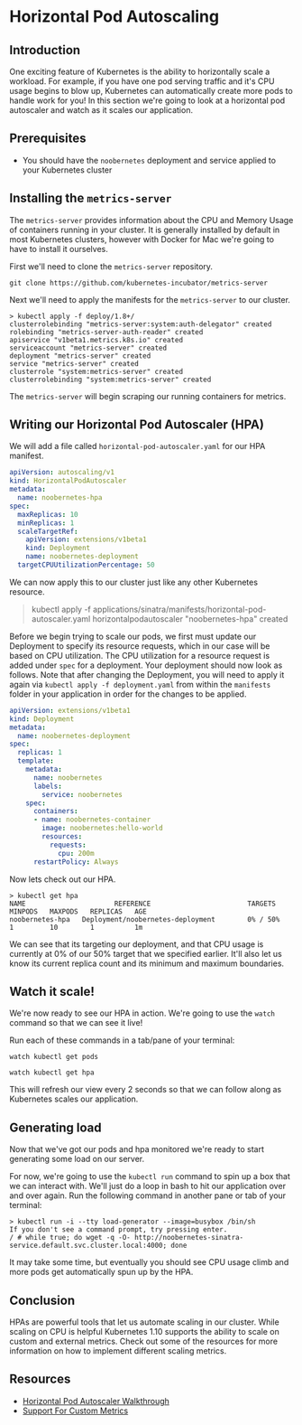 # Horizontal Pod Autoscaling
## Introduction
One exciting feature of Kubernetes is the ability to horizontally scale a workload. For example, if you have one pod serving traffic and it's CPU usage begins to blow up, Kubernetes can automatically create more pods to handle work for you! In this section we're going to look at a horizontal pod autoscaler and watch as it scales our application.

## Prerequisites
- You should have the `noobernetes` deployment and service applied to your Kubernetes cluster

## Installing the `metrics-server`
The `metrics-server` provides information about the CPU and Memory Usage of containers running in your cluster. It is generally installed by default in most Kubernetes clusters, however with Docker for Mac we're going to have to install it ourselves.

First we'll need to clone the `metrics-server` repository.

```
git clone https://github.com/kubernetes-incubator/metrics-server
```

Next we'll need to apply the manifests for the `metrics-server` to our cluster.

```
> kubectl apply -f deploy/1.8+/
clusterrolebinding "metrics-server:system:auth-delegator" created
rolebinding "metrics-server-auth-reader" created
apiservice "v1beta1.metrics.k8s.io" created
serviceaccount "metrics-server" created
deployment "metrics-server" created
service "metrics-server" created
clusterrole "system:metrics-server" created
clusterrolebinding "system:metrics-server" created
```

The `metrics-server` will begin scraping our running containers for metrics.

## Writing our Horizontal Pod Autoscaler (HPA)
We will add a file called `horizontal-pod-autoscaler.yaml` for our HPA manifest.

```yaml
apiVersion: autoscaling/v1
kind: HorizontalPodAutoscaler
metadata:
  name: noobernetes-hpa
spec:
  maxReplicas: 10
  minReplicas: 1
  scaleTargetRef:
    apiVersion: extensions/v1beta1
    kind: Deployment
    name: noobernetes-deployment
  targetCPUUtilizationPercentage: 50
```

We can now apply this to our cluster just like any other Kubernetes resource.

> kubectl apply -f applications/sinatra/manifests/horizontal-pod-autoscaler.yaml
horizontalpodautoscaler "noobernetes-hpa" created

Before we begin trying to scale our pods, we first must update our Deployment to specify its resource requests, which in our case will be based on CPU utilization. The CPU utilization for a resource request is added under `spec` for a deployment. Your deployment should now look as follows. Note that after changing the Deployment, you will need to apply it again via `kubectl apply -f deployment.yaml` from within the `manifests` folder in your application in order for the changes to be applied.

```yaml
apiVersion: extensions/v1beta1
kind: Deployment
metadata:
  name: noobernetes-deployment
spec:
  replicas: 1
  template:
    metadata:
      name: noobernetes
      labels:
        service: noobernetes
    spec:
      containers:
      - name: noobernetes-container
        image: noobernetes:hello-world
        resources:
          requests:
            cpu: 200m
      restartPolicy: Always
```

Now lets check out our HPA.

```
> kubectl get hpa
NAME                      REFERENCE                        TARGETS     MINPODS   MAXPODS   REPLICAS   AGE
noobernetes-hpa   Deployment/noobernetes-deployment        0% / 50%    1         10        1          1m
```
We can see that its targeting our deployment, and that CPU usage is currently at 0% of our 50% target that we specified earlier. It'll also let us know its current replica count and its minimum and maximum boundaries.

## Watch it scale!
We're now ready to see our HPA in action. We're going to use the `watch` command so that we can see it live!

Run each of these commands in a tab/pane of your terminal:

`watch kubectl get pods`

`watch kubectl get hpa`

This will refresh our view every 2 seconds so that we can follow along as Kubernetes scales our application.

## Generating load
Now that we've got our pods and hpa monitored we're ready to start generating some load on our server. 

For now, we're going to use the `kubectl run` command to spin up a box that we can interact with. We'll just do a loop in bash to hit our application over and over again. Run the following command in another pane or tab of your terminal:

```
> kubectl run -i --tty load-generator --image=busybox /bin/sh
If you don't see a command prompt, try pressing enter.
/ # while true; do wget -q -O- http://noobernetes-sinatra-service.default.svc.cluster.local:4000; done
```

It may take some time, but eventually you should see CPU usage climb and more pods get automatically spun up by the HPA.

## Conclusion
HPAs are powerful tools that let us automate scaling in our cluster. While scaling on CPU is helpful Kubernetes 1.10 supports the ability to scale on custom and external metrics. Check out some of the resources for more information on how to implement different scaling metrics.

## Resources
- [Horizontal Pod Autoscaler Walkthrough](https://kubernetes.io/docs/tasks/run-application/horizontal-pod-autoscale-walkthrough/)
- [Support For Custom Metrics](https://kubernetes.io/docs/tasks/run-application/horizontal-pod-autoscale/#support-for-custom-metrics)

